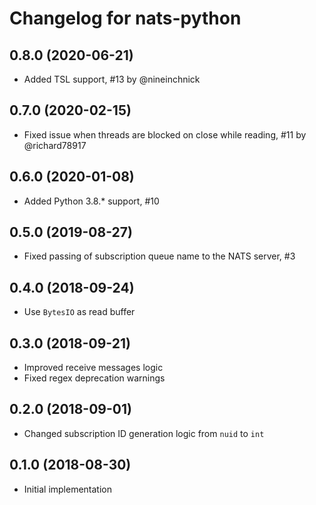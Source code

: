 # Changelog for nats-python

## 0.8.0 (2020-06-21)

- Added TSL support, #13 by @nineinchnick

## 0.7.0 (2020-02-15)

- Fixed issue when threads are blocked on close while reading, #11 by @richard78917

## 0.6.0 (2020-01-08)

- Added Python 3.8.* support, #10

## 0.5.0 (2019-08-27)

- Fixed passing of subscription queue name to the NATS server, #3

## 0.4.0 (2018-09-24)

- Use `BytesIO` as read buffer

## 0.3.0 (2018-09-21)

- Improved receive messages logic
- Fixed regex deprecation warnings

## 0.2.0 (2018-09-01)

- Changed subscription ID generation logic from `nuid` to `int`

## 0.1.0 (2018-08-30)

- Initial implementation
